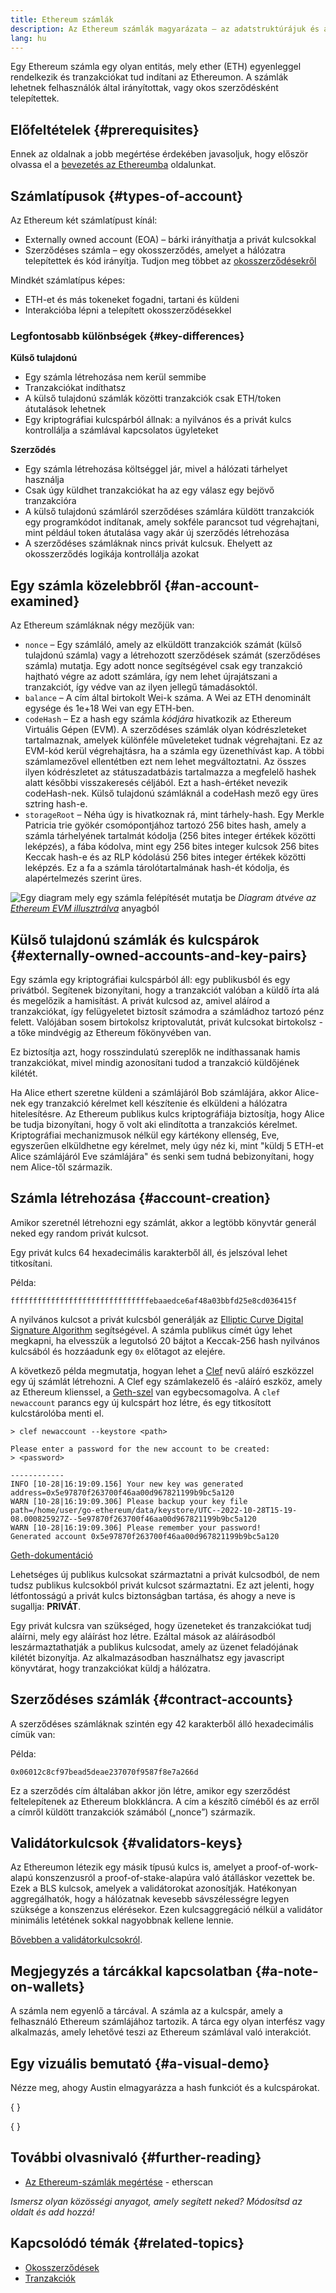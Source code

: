 ```yaml
---
title: Ethereum számlák
description: Az Ethereum számlák magyarázata – az adatstruktúrájuk és a kapcsolatuk a kulcspár kriptográfiával.
lang: hu
---
```


Egy Ethereum számla egy olyan entitás, mely ether (ETH) egyenleggel rendelkezik és tranzakciókat tud indítani az Ethereumon. A számlák lehetnek felhasználók által irányítottak, vagy okos szerződésként telepítettek.

## Előfeltételek \{#prerequisites}

Ennek az oldalnak a jobb megértése érdekében javasoljuk, hogy először olvassa el a [bevezetés az Ethereumba](/developers/docs/intro-to-ethereum/) oldalunkat.

## Számlatípusok \{#types-of-account}

Az Ethereum két számlatípust kínál:

- Externally owned account (EOA) – bárki irányíthatja a privát kulcsokkal
- Szerződéses számla – egy okosszerződés, amelyet a hálózatra telepítettek és kód irányítja. Tudjon meg többet az [okosszerződésekről](/developers/docs/smart-contracts/)

Mindkét számlatípus képes:

- ETH-et és más tokeneket fogadni, tartani és küldeni
- Interakcióba lépni a telepített okosszerződésekkel

### Legfontosabb különbségek \{#key-differences}

**Külső tulajdonú**

- Egy számla létrehozása nem kerül semmibe
- Tranzakciókat indíthatsz
- A külső tulajdonú számlák közötti tranzakciók csak ETH/token átutalások lehetnek
- Egy kriptográfiai kulcspárból állnak: a nyilvános és a privát kulcs kontrollálja a számlával kapcsolatos ügyleteket

**Szerződés**

- Egy számla létrehozása költséggel jár, mivel a hálózati tárhelyet használja
- Csak úgy küldhet tranzakciókat ha az egy válasz egy bejövő tranzakcióra
- A külső tulajdonú számláról szerződéses számlára küldött tranzakciók egy programkódot indítanak, amely sokféle parancsot tud végrehajtani, mint például token átutalása vagy akár új szerződés létrehozása
- A szerződéses számláknak nincs privát kulcsuk. Ehelyett az okosszerződés logikája kontrollálja azokat

## Egy számla közelebbről \{#an-account-examined}

Az Ethereum számláknak négy mezőjük van:

- `nonce` – Egy számláló, amely az elküldött tranzakciók számát (külső tulajdonú számla) vagy a létrehozott szerződések számát (szerződéses számla) mutatja. Egy adott nonce segítségével csak egy tranzakció hajtható végre az adott számlára, így nem lehet újrajátszani a tranzakciót, így védve van az ilyen jellegű támadásoktól.
- `balance` – A cím által birtokolt Wei-k száma. A Wei az ETH denominált egysége és 1e+18 Wei van egy ETH-ben.
- `codeHash` – Ez a hash egy számla _kódjára_ hivatkozik az Ethereum Virtuális Gépen (EVM). A szerződéses számlák olyan kódrészleteket tartalmaznak, amelyek különféle műveleteket tudnak végrehajtani. Ez az EVM-kód kerül végrehajtásra, ha a számla egy üzenethívást kap. A többi számlamezővel ellentétben ezt nem lehet megváltoztatni. Az összes ilyen kódrészletet az státuszadatbázis tartalmazza a megfelelő hashek alatt későbbi visszakeresés céljából. Ezt a hash-értéket nevezik codeHash-nek. Külső tulajdonú számláknál a codeHash mező egy üres sztring hash-e.
- `storageRoot` – Néha úgy is hivatkoznak rá, mint tárhely-hash. Egy Merkle Patricia trie gyökér csomópontjához tartozó 256 bites hash, amely a számla tárhelyének tartalmát kódolja (256 bites integer értékek közötti leképzés), a fába kódolva, mint egy 256 bites integer kulcsok 256 bites Keccak hash-e és az RLP kódolású 256 bites integer értékek közötti leképzés. Ez a fa a számla tárolótartalmának hash-ét kódolja, és alapértelmezés szerint üres.

![Egy diagram mely egy számla felépítését mutatja be](./accounts.png) _Diagram átvéve az [Ethereum EVM illusztrálva](https://takenobu-hs.github.io/downloads/ethereum_evm_illustrated.pdf)_ anyagból

## Külső tulajdonú számlák és kulcspárok \{#externally-owned-accounts-and-key-pairs}

Egy számla egy kriptográfiai kulcspárból áll: egy publikusból és egy privátból. Segítenek bizonyítani, hogy a tranzakciót valóban a küldő írta alá és megelőzik a hamisítást. A privát kulcsod az, amivel aláírod a tranzakciókat, így felügyeletet biztosít számodra a számládhoz tartozó pénz felett. Valójában sosem birtokolsz kriptovalutát, privát kulcsokat birtokolsz - a tőke mindvégig az Ethereum főkönyvében van.

Ez biztosítja azt, hogy rosszindulatú szereplők ne indíthassanak hamis tranzakciókat, mivel mindig azonosítani tudod a tranzakció küldőjének kilétét.

Ha Alice ethert szeretne küldeni a számlájáról Bob számlájára, akkor Alice-nek egy tranzakció kérelmet kell készítenie és elküldeni a hálózatra hitelesítésre. Az Ethereum publikus kulcs kriptográfiája biztosítja, hogy Alice be tudja bizonyítani, hogy ő volt aki elindította a tranzakciós kérelmet. Kriptográfiai mechanizmusok nélkül egy kártékony ellenség, Eve, egyszerűen elküldhetne egy kérelmet, mely úgy néz ki, mint "küldj 5 ETH-et Alice számlájáról Eve számlájára" és senki sem tudná bebizonyítani, hogy nem Alice-től származik.

## Számla létrehozása \{#account-creation}

Amikor szeretnél létrehozni egy számlát, akkor a legtöbb könyvtár generál neked egy random privát kulcsot.

Egy privát kulcs 64 hexadecimális karakterből áll, és jelszóval lehet titkosítani.

Példa:

`fffffffffffffffffffffffffffffffebaaedce6af48a03bbfd25e8cd036415f`

A nyilvános kulcsot a privát kulcsból generálják az [Elliptic Curve Digital Signature Algorithm](https://wikipedia.org/wiki/Elliptic_Curve_Digital_Signature_Algorithm) segítségével. A számla publikus címét úgy lehet megkapni, ha elvesszük a legutolsó 20 bájtot a Keccak-256 hash nyilvános kulcsából és hozzáadunk egy `0x` előtagot az elejére.

A következő példa megmutatja, hogyan lehet a [Clef](https://geth.ethereum.org/docs/tools/clef/introduction) nevű aláíró eszközzel egy új számlát létrehozni. A Clef egy számlakezelő és -aláíró eszköz, amely az Ethereum klienssel, a [Geth-szel](https://geth.ethereum.org) van egybecsomagolva. A `clef newaccount` parancs egy új kulcspárt hoz létre, és egy titkosított kulcstárolóba menti el.

```
> clef newaccount --keystore <path>

Please enter a password for the new account to be created:
> <password>

------------
INFO [10-28|16:19:09.156] Your new key was generated       address=0x5e97870f263700f46aa00d967821199b9bc5a120
WARN [10-28|16:19:09.306] Please backup your key file      path=/home/user/go-ethereum/data/keystore/UTC--2022-10-28T15-19-08.000825927Z--5e97870f263700f46aa00d967821199b9bc5a120
WARN [10-28|16:19:09.306] Please remember your password!
Generated account 0x5e97870f263700f46aa00d967821199b9bc5a120
```

[Geth-dokumentáció](https://geth.ethereum.org/docs)

Lehetséges új publikus kulcsokat származtatni a privát kulcsodból, de nem tudsz publikus kulcsokból privát kulcsot származtatni. Ez azt jelenti, hogy létfontosságú a privát kulcs biztonságban tartása, és ahogy a neve is sugallja: **PRIVÁT**.

Egy privát kulcsra van szükséged, hogy üzeneteket és tranzakciókat tudj aláírni, mely egy aláírást hoz létre. Ezáltal mások az aláírásodból leszármaztathatják a publikus kulcsodat, amely az üzenet feladójának kilétét bizonyítja. Az alkalmazásodban használhatsz egy javascript könyvtárat, hogy tranzakciókat küldj a hálózatra.

## Szerződéses számlák \{#contract-accounts}

A szerződéses számláknak szintén egy 42 karakterből álló hexadecimális címük van:

Példa:

`0x06012c8cf97bead5deae237070f9587f8e7a266d`

Ez a szerződés cím általában akkor jön létre, amikor egy szerződést feltelepítenek az Ethereum blokkláncra. A cím a készítő címéből és az erről a címről küldött tranzakciók számából („nonce”) származik.

## Validátorkulcsok \{#validators-keys}

Az Ethereumon létezik egy másik típusú kulcs is, amelyet a proof-of-work-alapú konszenzusról a proof-of-stake-alapúra való átálláskor vezettek be. Ezek a BLS kulcsok, amelyek a validátorokat azonosítják. Hatékonyan aggregálhatók, hogy a hálózatnak kevesebb sávszélességre legyen szüksége a konszenzus elérésekor. Ezen kulcsaggregáció nélkül a validátor minimális letétének sokkal nagyobbnak kellene lennie.

[Bővebben a validátorkulcsokról](/developers/docs/consensus-mechanisms/pos/keys/).

## Megjegyzés a tárcákkal kapcsolatban \{#a-note-on-wallets}

A számla nem egyenlő a tárcával. A számla az a kulcspár, amely a felhasználó Ethereum számlájához tartozik. A tárca egy olyan interfész vagy alkalmazás, amely lehetővé teszi az Ethereum számlával való interakciót.

## Egy vizuális bemutató \{#a-visual-demo}

Nézze meg, ahogy Austin elmagyarázza a hash funkciót és a kulcspárokat.

{
	<YouTube id="QJ010l-pBpE" />
}

{
	<YouTube id="9LtBDy67Tho" />
}

## További olvasnivaló \{#further-reading}

- [Az Ethereum-számlák megértése](https://info.etherscan.com/understanding-ethereum-accounts/) - etherscan

_Ismersz olyan közösségi anyagot, amely segített neked? Módosítsd az oldalt és add hozzá!_

## Kapcsolódó témák \{#related-topics}

- [Okosszerződések](/developers/docs/smart-contracts/)
- [Tranzakciók](/developers/docs/transactions/)
